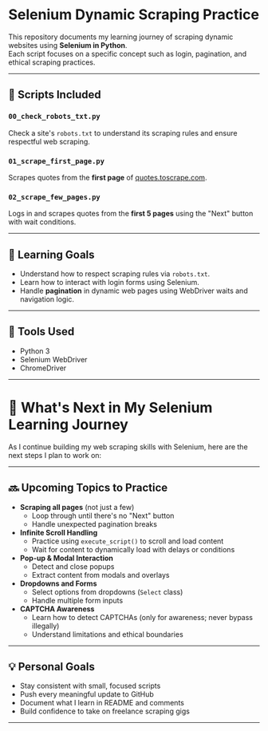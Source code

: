 # Selenium Dynamic Scraping Practice

This repository documents my learning journey of scraping dynamic websites using **Selenium in Python**.  
Each script focuses on a specific concept such as login, pagination, and ethical scraping practices.

---

## 📂 Scripts Included

### `00_check_robots_txt.py`
Check a site's `robots.txt` to understand its scraping rules and ensure respectful web scraping.

### `01_scrape_first_page.py`
Scrapes quotes from the **first page** of [quotes.toscrape.com](http://quotes.toscrape.com).

### `02_scrape_few_pages.py`
Logs in and scrapes quotes from the **first 5 pages** using the "Next" button with wait conditions.

---

## 🧠 Learning Goals

- Understand how to respect scraping rules via `robots.txt`.
- Learn how to interact with login forms using Selenium.
- Handle **pagination** in dynamic web pages using WebDriver waits and navigation logic.

---

## 🔧 Tools Used

- Python 3
- Selenium WebDriver
- ChromeDriver

---

# 🚀 What's Next in My Selenium Learning Journey

As I continue building my web scraping skills with Selenium, here are the next steps I plan to work on:

---

## 🔜 Upcoming Topics to Practice

- **Scraping all pages** (not just a few)
  - Loop through until there's no "Next" button
  - Handle unexpected pagination breaks
- **Infinite Scroll Handling**
  - Practice using `execute_script()` to scroll and load content
  - Wait for content to dynamically load with delays or conditions
- **Pop-up & Modal Interaction**
  - Detect and close popups
  - Extract content from modals and overlays
- **Dropdowns and Forms**
  - Select options from dropdowns (`Select` class)
  - Handle multiple form inputs
- **CAPTCHA Awareness**
  - Learn how to detect CAPTCHAs (only for awareness; never bypass illegally)
  - Understand limitations and ethical boundaries

---

## 💡 Personal Goals

- Stay consistent with small, focused scripts
- Push every meaningful update to GitHub
- Document what I learn in README and comments
- Build confidence to take on freelance scraping gigs

---